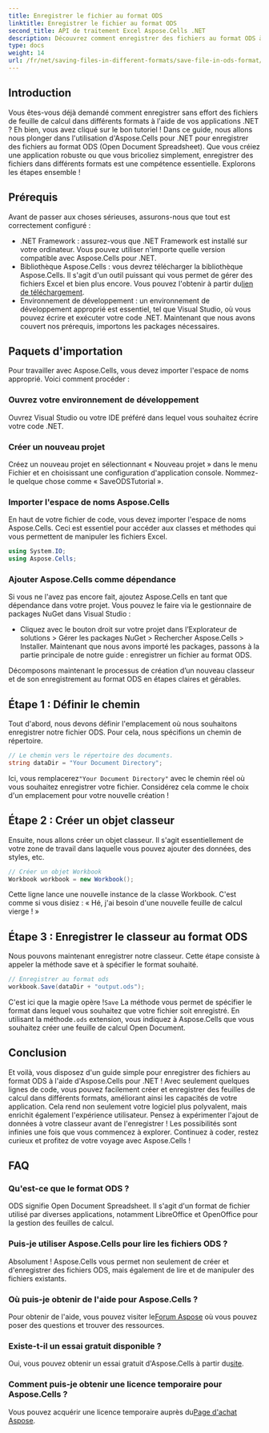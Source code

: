 ```yaml
---
title: Enregistrer le fichier au format ODS
linktitle: Enregistrer le fichier au format ODS
second_title: API de traitement Excel Aspose.Cells .NET
description: Découvrez comment enregistrer des fichiers au format ODS à l'aide d'Aspose.Cells pour .NET dans ce guide complet. Instructions étape par étape et plus encore.
type: docs
weight: 14
url: /fr/net/saving-files-in-different-formats/save-file-in-ods-format/
---
```

## Introduction
Vous êtes-vous déjà demandé comment enregistrer sans effort des fichiers de feuille de calcul dans différents formats à l'aide de vos applications .NET ? Eh bien, vous avez cliqué sur le bon tutoriel ! Dans ce guide, nous allons nous plonger dans l'utilisation d'Aspose.Cells pour .NET pour enregistrer des fichiers au format ODS (Open Document Spreadsheet). Que vous créiez une application robuste ou que vous bricoliez simplement, enregistrer des fichiers dans différents formats est une compétence essentielle. Explorons les étapes ensemble !
## Prérequis
Avant de passer aux choses sérieuses, assurons-nous que tout est correctement configuré :
- .NET Framework : assurez-vous que .NET Framework est installé sur votre ordinateur. Vous pouvez utiliser n'importe quelle version compatible avec Aspose.Cells pour .NET.
-  Bibliothèque Aspose.Cells : vous devrez télécharger la bibliothèque Aspose.Cells. Il s'agit d'un outil puissant qui vous permet de gérer des fichiers Excel et bien plus encore. Vous pouvez l'obtenir à partir du[lien de téléchargement](https://releases.aspose.com/cells/net/).
- Environnement de développement : un environnement de développement approprié est essentiel, tel que Visual Studio, où vous pouvez écrire et exécuter votre code .NET.
Maintenant que nous avons couvert nos prérequis, importons les packages nécessaires.
## Paquets d'importation
Pour travailler avec Aspose.Cells, vous devez importer l'espace de noms approprié. Voici comment procéder :
### Ouvrez votre environnement de développement
Ouvrez Visual Studio ou votre IDE préféré dans lequel vous souhaitez écrire votre code .NET.
### Créer un nouveau projet
Créez un nouveau projet en sélectionnant « Nouveau projet » dans le menu Fichier et en choisissant une configuration d'application console. Nommez-le quelque chose comme « SaveODSTutorial ».
### Importer l'espace de noms Aspose.Cells
En haut de votre fichier de code, vous devez importer l'espace de noms Aspose.Cells. Ceci est essentiel pour accéder aux classes et méthodes qui vous permettent de manipuler les fichiers Excel.
```csharp
using System.IO;
using Aspose.Cells;
```
### Ajouter Aspose.Cells comme dépendance
Si vous ne l'avez pas encore fait, ajoutez Aspose.Cells en tant que dépendance dans votre projet. Vous pouvez le faire via le gestionnaire de packages NuGet dans Visual Studio :
- Cliquez avec le bouton droit sur votre projet dans l’Explorateur de solutions > Gérer les packages NuGet > Rechercher Aspose.Cells > Installer.
Maintenant que nous avons importé les packages, passons à la partie principale de notre guide : enregistrer un fichier au format ODS.

Décomposons maintenant le processus de création d’un nouveau classeur et de son enregistrement au format ODS en étapes claires et gérables.
## Étape 1 : Définir le chemin
Tout d'abord, nous devons définir l'emplacement où nous souhaitons enregistrer notre fichier ODS. Pour cela, nous spécifions un chemin de répertoire.
```csharp
// Le chemin vers le répertoire des documents.
string dataDir = "Your Document Directory";
```
 Ici, vous remplacerez`"Your Document Directory"` avec le chemin réel où vous souhaitez enregistrer votre fichier. Considérez cela comme le choix d'un emplacement pour votre nouvelle création !
## Étape 2 : Créer un objet classeur
Ensuite, nous allons créer un objet classeur. Il s'agit essentiellement de votre zone de travail dans laquelle vous pouvez ajouter des données, des styles, etc.
```csharp
// Créer un objet Workbook
Workbook workbook = new Workbook();
```
Cette ligne lance une nouvelle instance de la classe Workbook. C'est comme si vous disiez : « Hé, j'ai besoin d'une nouvelle feuille de calcul vierge ! » 
## Étape 3 : Enregistrer le classeur au format ODS
Nous pouvons maintenant enregistrer notre classeur. Cette étape consiste à appeler la méthode save et à spécifier le format souhaité.
```csharp
// Enregistrer au format ods
workbook.Save(dataDir + "output.ods");
```
 C'est ici que la magie opère !`Save` La méthode vous permet de spécifier le format dans lequel vous souhaitez que votre fichier soit enregistré. En utilisant la méthode`.ods` extension, vous indiquez à Aspose.Cells que vous souhaitez créer une feuille de calcul Open Document.

## Conclusion
Et voilà, vous disposez d'un guide simple pour enregistrer des fichiers au format ODS à l'aide d'Aspose.Cells pour .NET ! Avec seulement quelques lignes de code, vous pouvez facilement créer et enregistrer des feuilles de calcul dans différents formats, améliorant ainsi les capacités de votre application. Cela rend non seulement votre logiciel plus polyvalent, mais enrichit également l'expérience utilisateur.
Pensez à expérimenter l'ajout de données à votre classeur avant de l'enregistrer ! Les possibilités sont infinies une fois que vous commencez à explorer. Continuez à coder, restez curieux et profitez de votre voyage avec Aspose.Cells !
## FAQ
### Qu'est-ce que le format ODS ?  
ODS signifie Open Document Spreadsheet. Il s'agit d'un format de fichier utilisé par diverses applications, notamment LibreOffice et OpenOffice pour la gestion des feuilles de calcul.
### Puis-je utiliser Aspose.Cells pour lire les fichiers ODS ?  
Absolument ! Aspose.Cells vous permet non seulement de créer et d'enregistrer des fichiers ODS, mais également de lire et de manipuler des fichiers existants.
### Où puis-je obtenir de l'aide pour Aspose.Cells ?  
 Pour obtenir de l'aide, vous pouvez visiter le[Forum Aspose](https://forum.aspose.com/c/cells/9) où vous pouvez poser des questions et trouver des ressources.
### Existe-t-il un essai gratuit disponible ?  
 Oui, vous pouvez obtenir un essai gratuit d'Aspose.Cells à partir du[site](https://releases.aspose.com/).
### Comment puis-je obtenir une licence temporaire pour Aspose.Cells ?  
 Vous pouvez acquérir une licence temporaire auprès du[Page d'achat Aspose](https://purchase.aspose.com/temporary-license/).